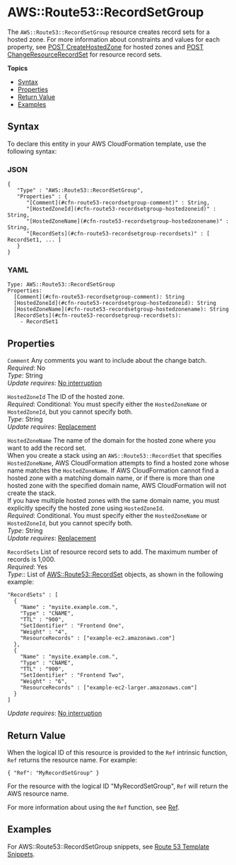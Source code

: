 # AWS::Route53::RecordSetGroup<a name="aws-properties-route53-recordsetgroup"></a>

The `AWS::Route53::RecordSetGroup` resource creates record sets for a hosted zone\. For more information about constraints and values for each property, see [POST CreateHostedZone](http://docs.aws.amazon.com/Route53/latest/APIReference/API_CreateHostedZone.html) for hosted zones and [POST ChangeResourceRecordSet](http://docs.aws.amazon.com/Route53/latest/APIReference/API_ChangeResourceRecordSets.html) for resource record sets\.

**Topics**
+ [Syntax](#aws-resource-route53-recordsetgroup-syntax)
+ [Properties](#w4ab1c21c10e1058b9)
+ [Return Value](#w4ab1c21c10e1058c11)
+ [Examples](#w4ab1c21c10e1058c13)

## Syntax<a name="aws-resource-route53-recordsetgroup-syntax"></a>

To declare this entity in your AWS CloudFormation template, use the following syntax:

### JSON<a name="aws-resource-route53-recordsetgroup-syntax.json"></a>

```
{
   "Type" : "AWS::Route53::RecordSetGroup",
   "Properties" : {
      "[Comment](#cfn-route53-recordsetgroup-comment)" : String,
      "[HostedZoneId](#cfn-route53-recordsetgroup-hostedzoneid)" : String,
      "[HostedZoneName](#cfn-route53-recordsetgroup-hostedzonename)" : String,
      "[RecordSets](#cfn-route53-recordsetgroup-recordsets)" : [ RecordSet1, ... ]
   }
}
```

### YAML<a name="aws-resource-route53-recordsetgroup-syntax.yaml"></a>

```
Type: AWS::Route53::RecordSetGroup
Properties: 
  [Comment](#cfn-route53-recordsetgroup-comment): String
  [HostedZoneId](#cfn-route53-recordsetgroup-hostedzoneid): String
  [HostedZoneName](#cfn-route53-recordsetgroup-hostedzonename): String
  [RecordSets](#cfn-route53-recordsetgroup-recordsets):
    - RecordSet1
```

## Properties<a name="w4ab1c21c10e1058b9"></a>

`Comment`  <a name="cfn-route53-recordsetgroup-comment"></a>
Any comments you want to include about the change batch\.  
*Required*: No  
*Type*: String  
*Update requires*: [No interruption](using-cfn-updating-stacks-update-behaviors.md#update-no-interrupt)

`HostedZoneId`  <a name="cfn-route53-recordsetgroup-hostedzoneid"></a>
The ID of the hosted zone\.  
*Required*: Conditional: You must specify either the `HostedZoneName` or `HostedZoneId`, but you cannot specify both\.  
*Type*: String  
*Update requires*: [Replacement](using-cfn-updating-stacks-update-behaviors.md#update-replacement)

`HostedZoneName`  <a name="cfn-route53-recordsetgroup-hostedzonename"></a>
The name of the domain for the hosted zone where you want to add the record set\.  
When you create a stack using an `AWS::Route53::RecordSet` that specifies `HostedZoneName`, AWS CloudFormation attempts to find a hosted zone whose name matches the `HostedZoneName`\. If AWS CloudFormation cannot find a hosted zone with a matching domain name, or if there is more than one hosted zone with the specified domain name, AWS CloudFormation will not create the stack\.  
If you have multiple hosted zones with the same domain name, you must explicitly specify the hosted zone using `HostedZoneId`\.  
*Required*: Conditional\. You must specify either the `HostedZoneName` or `HostedZoneId`, but you cannot specify both\.  
*Type*: String  
*Update requires*: [Replacement](using-cfn-updating-stacks-update-behaviors.md#update-replacement)

`RecordSets`  <a name="cfn-route53-recordsetgroup-recordsets"></a>
List of resource record sets to add\. The maximum number of records is 1,000\.  
*Required*: Yes  
*Type*:: List of [AWS::Route53::RecordSet](aws-properties-route53-recordset.md) objects, as shown in the following example:   

```
"RecordSets" : [
  {
    "Name" : "mysite.example.com.",
    "Type" : "CNAME",
    "TTL" : "900",
    "SetIdentifier" : "Frontend One",
    "Weight" : "4",
    "ResourceRecords" : ["example-ec2.amazonaws.com"]
  },
  {
    "Name" : "mysite.example.com.",
    "Type" : "CNAME",
    "TTL" : "900",
    "SetIdentifier" : "Frontend Two",
    "Weight" : "6",
    "ResourceRecords" : ["example-ec2-larger.amazonaws.com"]
  }
]
```
*Update requires*: [No interruption](using-cfn-updating-stacks-update-behaviors.md#update-no-interrupt)

## Return Value<a name="w4ab1c21c10e1058c11"></a>

When the logical ID of this resource is provided to the `Ref` intrinsic function, `Ref` returns the resource name\. For example:

```
{ "Ref": "MyRecordSetGroup" }
```

For the resource with the logical ID "MyRecordSetGroup", `Ref` will return the AWS resource name\.

For more information about using the `Ref` function, see [Ref](intrinsic-function-reference-ref.md)\.

## Examples<a name="w4ab1c21c10e1058c13"></a>

For AWS::Route53::RecordSetGroup snippets, see [Route 53 Template Snippets](quickref-route53.md)\.